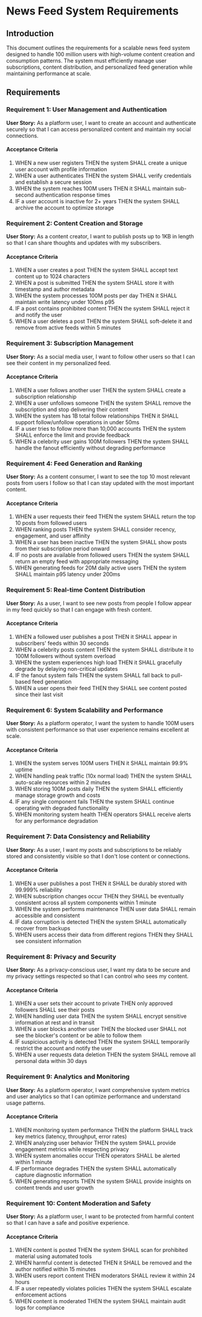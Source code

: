 # News Feed System Requirements

## Introduction

This document outlines the requirements for a scalable news feed system designed to handle 100 million users with high-volume content creation and consumption patterns. The system must efficiently manage user subscriptions, content distribution, and personalized feed generation while maintaining performance at scale.

## Requirements

### Requirement 1: User Management and Authentication

**User Story:** As a platform user, I want to create an account and authenticate securely so that I can access personalized content and maintain my social connections.

#### Acceptance Criteria

1. WHEN a new user registers THEN the system SHALL create a unique user account with profile information
2. WHEN a user authenticates THEN the system SHALL verify credentials and establish a secure session
3. WHEN the system reaches 100M users THEN it SHALL maintain sub-second authentication response times
4. IF a user account is inactive for 2+ years THEN the system SHALL archive the account to optimize storage

### Requirement 2: Content Creation and Storage

**User Story:** As a content creator, I want to publish posts up to 1KB in length so that I can share thoughts and updates with my subscribers.

#### Acceptance Criteria

1. WHEN a user creates a post THEN the system SHALL accept text content up to 1024 characters
2. WHEN a post is submitted THEN the system SHALL store it with timestamp and author metadata
3. WHEN the system processes 100M posts per day THEN it SHALL maintain write latency under 100ms p95
4. IF a post contains prohibited content THEN the system SHALL reject it and notify the user
5. WHEN a user deletes a post THEN the system SHALL soft-delete it and remove from active feeds within 5 minutes

### Requirement 3: Subscription Management

**User Story:** As a social media user, I want to follow other users so that I can see their content in my personalized feed.

#### Acceptance Criteria

1. WHEN a user follows another user THEN the system SHALL create a subscription relationship
2. WHEN a user unfollows someone THEN the system SHALL remove the subscription and stop delivering their content
3. WHEN the system has 1B total follow relationships THEN it SHALL support follow/unfollow operations in under 50ms
4. IF a user tries to follow more than 10,000 accounts THEN the system SHALL enforce the limit and provide feedback
5. WHEN a celebrity user gains 100M followers THEN the system SHALL handle the fanout efficiently without degrading performance

### Requirement 4: Feed Generation and Ranking

**User Story:** As a content consumer, I want to see the top 10 most relevant posts from users I follow so that I can stay updated with the most important content.

#### Acceptance Criteria

1. WHEN a user requests their feed THEN the system SHALL return the top 10 posts from followed users
2. WHEN ranking posts THEN the system SHALL consider recency, engagement, and user affinity
3. WHEN a user has been inactive THEN the system SHALL show posts from their subscription period onward
4. IF no posts are available from followed users THEN the system SHALL return an empty feed with appropriate messaging
5. WHEN generating feeds for 20M daily active users THEN the system SHALL maintain p95 latency under 200ms

### Requirement 5: Real-time Content Distribution

**User Story:** As a user, I want to see new posts from people I follow appear in my feed quickly so that I can engage with fresh content.

#### Acceptance Criteria

1. WHEN a followed user publishes a post THEN it SHALL appear in subscribers' feeds within 30 seconds
2. WHEN a celebrity posts content THEN the system SHALL distribute it to 100M followers without system overload
3. WHEN the system experiences high load THEN it SHALL gracefully degrade by delaying non-critical updates
4. IF the fanout system fails THEN the system SHALL fall back to pull-based feed generation
5. WHEN a user opens their feed THEN they SHALL see content posted since their last visit

### Requirement 6: System Scalability and Performance

**User Story:** As a platform operator, I want the system to handle 100M users with consistent performance so that user experience remains excellent at scale.

#### Acceptance Criteria

1. WHEN the system serves 100M users THEN it SHALL maintain 99.9% uptime
2. WHEN handling peak traffic (10x normal load) THEN the system SHALL auto-scale resources within 2 minutes
3. WHEN storing 100M posts daily THEN the system SHALL efficiently manage storage growth and costs
4. IF any single component fails THEN the system SHALL continue operating with degraded functionality
5. WHEN monitoring system health THEN operators SHALL receive alerts for any performance degradation

### Requirement 7: Data Consistency and Reliability

**User Story:** As a user, I want my posts and subscriptions to be reliably stored and consistently visible so that I don't lose content or connections.

#### Acceptance Criteria

1. WHEN a user publishes a post THEN it SHALL be durably stored with 99.999% reliability
2. WHEN subscription changes occur THEN they SHALL be eventually consistent across all system components within 1 minute
3. WHEN the system performs maintenance THEN user data SHALL remain accessible and consistent
4. IF data corruption is detected THEN the system SHALL automatically recover from backups
5. WHEN users access their data from different regions THEN they SHALL see consistent information

### Requirement 8: Privacy and Security

**User Story:** As a privacy-conscious user, I want my data to be secure and my privacy settings respected so that I can control who sees my content.

#### Acceptance Criteria

1. WHEN a user sets their account to private THEN only approved followers SHALL see their posts
2. WHEN handling user data THEN the system SHALL encrypt sensitive information at rest and in transit
3. WHEN a user blocks another user THEN the blocked user SHALL not see the blocker's content or be able to follow them
4. IF suspicious activity is detected THEN the system SHALL temporarily restrict the account and notify the user
5. WHEN a user requests data deletion THEN the system SHALL remove all personal data within 30 days

### Requirement 9: Analytics and Monitoring

**User Story:** As a platform operator, I want comprehensive system metrics and user analytics so that I can optimize performance and understand usage patterns.

#### Acceptance Criteria

1. WHEN monitoring system performance THEN the platform SHALL track key metrics (latency, throughput, error rates)
2. WHEN analyzing user behavior THEN the system SHALL provide engagement metrics while respecting privacy
3. WHEN system anomalies occur THEN operators SHALL be alerted within 1 minute
4. IF performance degrades THEN the system SHALL automatically capture diagnostic information
5. WHEN generating reports THEN the system SHALL provide insights on content trends and user growth

### Requirement 10: Content Moderation and Safety

**User Story:** As a platform user, I want to be protected from harmful content so that I can have a safe and positive experience.

#### Acceptance Criteria

1. WHEN content is posted THEN the system SHALL scan for prohibited material using automated tools
2. WHEN harmful content is detected THEN it SHALL be removed and the author notified within 15 minutes
3. WHEN users report content THEN moderators SHALL review it within 24 hours
4. IF a user repeatedly violates policies THEN the system SHALL escalate enforcement actions
5. WHEN content is moderated THEN the system SHALL maintain audit logs for compliance